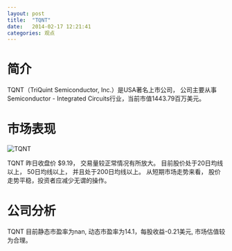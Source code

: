 ```yaml
---
layout: post
title:  "TQNT"
date:   2014-02-17 12:21:41
categories: 观点
---
```


# 简介
TQNT（TriQuint Semiconductor, Inc.）是USA著名上市公司，
公司主要从事Semiconductor - Integrated Circuits行业，当前市值1443.79百万美元。

# 市场表现

![TQNT](http://finviz.com/chart.ashx?t=TQNT&ty=c&ta=1&p=d&s=l)

TQNT 昨日收盘价 $9.19，
交易量较正常情况有所放大。
目前股价处于20日均线以上，
50日均线以上，
并且处于200日均线以上。
从短期市场走势来看，
股价走势平稳，投资者应减少无谓的操作。

# 公司分析
TQNT 目前静态市盈率为nan, 动态市盈率为14.1，每股收益-0.21美元,
市场估值较为合理。
